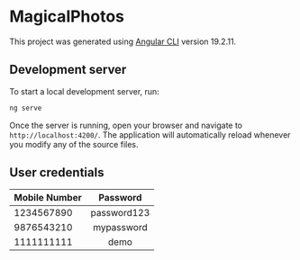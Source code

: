 # MagicalPhotos

This project was generated using [Angular CLI](https://github.com/angular/angular-cli) version 19.2.11.

## Development server

To start a local development server, run:

```bash
ng serve
```

Once the server is running, open your browser and navigate to `http://localhost:4200/`. The application will automatically reload whenever you modify any of the source files.

## User credentials

| Mobile Number        | Password       
| ------------- |:-------------:| 
| 1234567890      | password123  
| 9876543210      | mypassword      
| 1111111111 | demo     
